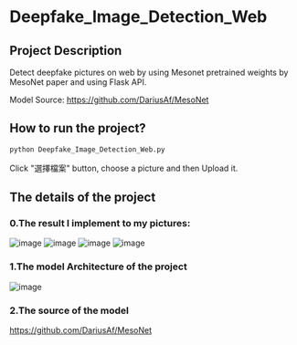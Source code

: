 # Deepfake_Image_Detection_Web
## Project Description
Detect deepfake pictures on web by using Mesonet pretrained weights by MesoNet paper and using Flask API.

Model Source: https://github.com/DariusAf/MesoNet
## How to run the project?

```sh
python Deepfake_Image_Detection_Web.py
```
Click "選擇檔案" button, choose a picture and then Upload it. 
## The details of the project
### 0.The result I implement to my pictures:
![image](https://user-images.githubusercontent.com/76461262/146398620-4ffc01fa-840f-462c-a86c-f1fc023d0d27.png)
![image](https://user-images.githubusercontent.com/76461262/146398647-bcab0819-28b4-4d9d-95c4-78dc3b708cd9.png)
![image](https://user-images.githubusercontent.com/76461262/146398667-78c07941-aee4-4dcc-9b4b-52cfd3f7afc7.png)
![image](https://user-images.githubusercontent.com/76461262/146398681-575fea16-832a-4dce-bce6-4265ef39e804.png)

### 1.The model Architecture of the project
![image](https://user-images.githubusercontent.com/76461262/141642624-62dc2b40-f635-4f5c-b1ce-dd4b184feacf.png)

### 2.The source of the model 
https://github.com/DariusAf/MesoNet

